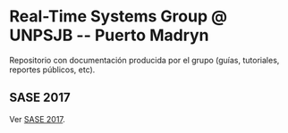 # Real-Time Systems Group @ UNPSJB -- Puerto Madryn

Repositorio con documentación producida por el grupo (guías, tutoriales, reportes públicos, etc).

## SASE 2017
Ver [SASE 2017](sase-2017/README.md).
